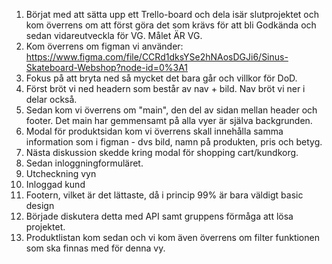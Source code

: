 1. Börjat med att sätta upp ett Trello-board och dela isär slutprojektet
  och kom överrens om att först göra det som krävs för att bli Godkända och sedan vidareutveckla för VG. Målet ÄR VG.
2. Kom överrens om figman vi använder: https://www.figma.com/file/CCRd1dksYSe2hNAosDGJi6/Sinus-Skateboard-Webshop?node-id=0%3A1
3. Fokus på att bryta ned så mycket det bara går och villkor för DoD.
4. Först bröt vi ned headern som består av nav + bild. Nav bröt vi ner i delar också.
5. Sedan kom vi överrens om "main", den del av sidan mellan header och footer. Det main har gemmensamt på alla vyer är själva backgrunden.
6. Modal för produktsidan kom vi överrens skall innehålla samma information som i figman - dvs bild, namn på produkten, pris och betyg.
7. Nästa diskussion skedde kring modal för shopping cart/kundkorg.
8. Sedan inloggningformuläret.
9. Utcheckning vyn
10. Inloggad kund
11. Footern, vilket är det lättaste, då i princip 99% är bara väldigt basic design
12. Började diskutera detta med API samt gruppens förmåga att lösa projektet.
13. Produktlistan kom sedan och vi kom även överrens om filter funktionen som ska finnas med för denna vy.
